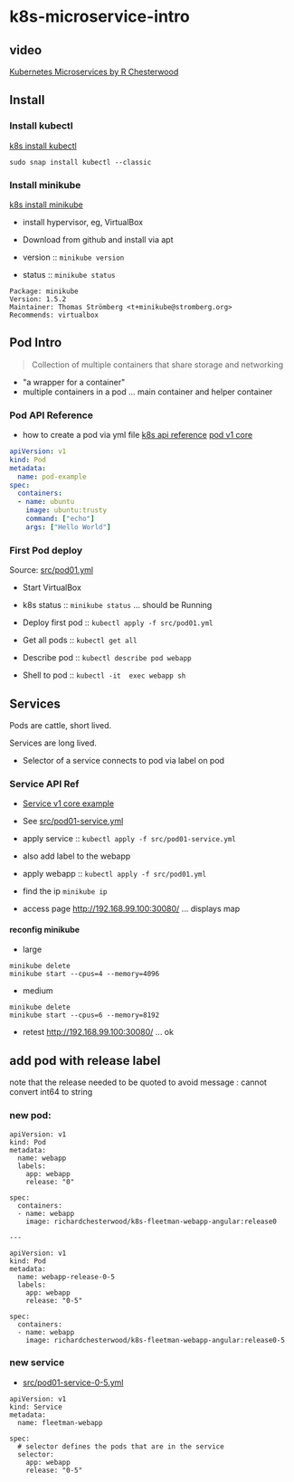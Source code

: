 # k8s-microservice-intro
## video
[Kubernetes Microservices by R Chesterwood](https://livevideo.manning.com/course/80/kubernetes-microservices)
## Install
### Install kubectl
[k8s install kubectl](https://kubernetes.io/docs/tasks/tools/install-kubectl/)

`sudo snap install kubectl --classic`

### Install minikube
[k8s install minikube](https://kubernetes.io/docs/tasks/tools/install-minikube/)

* install hypervisor, eg, VirtualBox
* Download from github and install via apt

* version :: `minikube version`
* status  :: `minikube status`

```
Package: minikube
Version: 1.5.2
Maintainer: Thomas Strömberg <t+minikube@stromberg.org>
Recommends: virtualbox
```
## Pod Intro
> Collection of multiple containers that share storage and networking
* "a wrapper for a container"
* multiple containers in a pod ... main container and helper container
### Pod API Reference
* how to create a pod via yml file
[k8s api reference](https://kubernetes.io/docs/reference/#api-reference)
[pod v1 core](https://kubernetes.io/docs/reference/generated/kubernetes-api/v1.16/#pod-v1-core)

```yml
apiVersion: v1
kind: Pod
metadata:
  name: pod-example
spec:
  containers:
  - name: ubuntu
    image: ubuntu:trusty
    command: ["echo"]
    args: ["Hello World"]
```
### First Pod deploy
Source: [src/pod01.yml](src/pod01.yml)
* Start VirtualBox 
* k8s status :: `minikube status` ... should be Running

* Deploy first pod :: `kubectl apply -f src/pod01.yml`

* Get all pods :: `kubectl get all`

* Describe pod :: `kubectl describe pod webapp`

* Shell to pod :: `kubectl -it  exec webapp sh`

## Services
Pods are cattle, short lived.

Services are long lived.

* Selector of a service connects to pod via label on pod 

### Service API Ref
* [Service v1 core example](https://kubernetes.io/docs/reference/generated/kubernetes-api/v1.16/#service-v1-core)

* See [src/pod01-service.yml](src/pod01-service.yml)

* apply service :: `kubectl apply -f src/pod01-service.yml`
* also add label to the webapp
* apply webapp :: `kubectl apply -f src/pod01.yml`

* find the ip
`minikube ip`

* access page http://192.168.99.100:30080/ ... displays map

#### reconfig minikube
* large
```
minikube delete
minikube start --cpus=4 --memory=4096
```
* medium
```
minikube delete
minikube start --cpus=6 --memory=8192
```
* retest  http://192.168.99.100:30080/ ... ok

## add pod with release label
note that the release needed to be quoted to avoid message : cannot convert int64 to string

### new pod: 
```
apiVersion: v1
kind: Pod
metadata:
  name: webapp
  labels:
    app: webapp
    release: "0"
  
spec:
  containers:
  - name: webapp
    image: richardchesterwood/k8s-fleetman-webapp-angular:release0
    
---

apiVersion: v1
kind: Pod
metadata:
  name: webapp-release-0-5
  labels:
    app: webapp
    release: "0-5"
  
spec:
  containers:
  - name: webapp
    image: richardchesterwood/k8s-fleetman-webapp-angular:release0-5
```

### new service
* [src/pod01-service-0-5.yml](src/pod01-service-0-5.yml)
```
apiVersion: v1
kind: Service
metadata:
  name: fleetman-webapp
  
spec:
  # selector defines the pods that are in the service
  selector:
    app: webapp
    release: "0-5"
```
